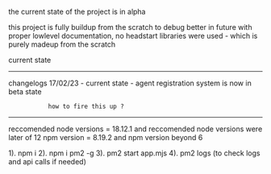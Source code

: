 the current state of the project is in alpha

this project is fully buildup from the scratch to debug better in future with proper lowlevel documentation, no headstart libraries were used - which is purely madeup from the scratch

current state 
______________
 changelogs
 17/02/23 - current state - agent registration system is now in beta state


               how to fire this up ?
________________________________________________________________
reccomended node versions  = 18.12.1 and reccomended node versions were later of 12
npm version  = 8.19.2 and npm version beyond 6

1). npm i 
2). npm i pm2 -g
3). pm2 start app.mjs
4). pm2 logs (to check logs and api calls if needed)
